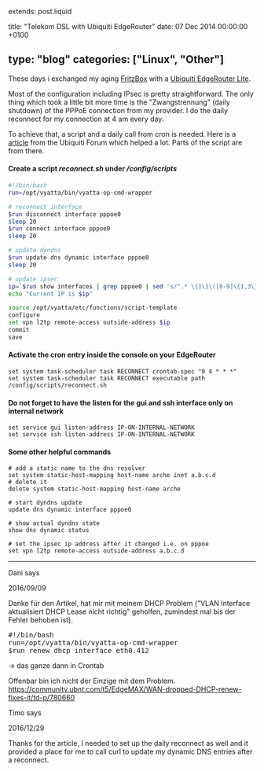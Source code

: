 extends: post.liquid

title: "Telekom DSL with Ubiquiti EdgeRouter"
date: 07 Dec 2014 00:00:00 +0100

type: "blog"
categories: ["Linux", "Other"]
---

These days i exchanged my aging [FritzBox](http://www.avm.de) with a [Ubiquiti EdgeRouter Lite](http://www.ubnt.com/edgemax/edgerouter-lite/).

Most of the configuration including IPsec is pretty straightforward. The only thing which took a little bit more time is the "Zwangstrennung" (daily shutdown) of the PPPoE connection from my provider. I do the daily reconnect for my connection at 4 am every day.

<!-- more -->

To achieve that, a script and a daily call from cron is needed. Here is a [article](http://community.ubnt.com/t5/EdgeMAX/Help-configuring-L2PT-VPN-for-pppoe-dynamic-ip/m-p/654911/highlight/true#M19560) from the Ubiquiti Forum which helped a lot. Parts of the script are from there.

#### Create a script *reconnect.sh* under */config/scripts*

```bash
#!/bin/bash
run=/opt/vyatta/bin/vyatta-op-cmd-wrapper

# reconnect interface
$run disconnect interface pppoe0
sleep 20
$run connect interface pppoe0
sleep 20

# update dyndns
$run update dns dynamic interface pppoe0
sleep 20

# update ipsec
ip=`$run show interfaces | grep pppoe0 | sed 's/^.* \{1\}\([0-9]\{1,3\}\.[0-9]\{1,3\}\.[0-9]\{1,3\}\.[0-9]\{1,3\}\) .*$/\1/g'`
echo "Current IP is $ip"

source /opt/vyatta/etc/functions/script-template
configure
set vpn l2tp remote-access outside-address $ip
commit
save
```

#### Activate the cron entry inside the console on your EdgeRouter

```
set system task-scheduler task RECONNECT crontab-spec "0 4 * * *"
set system task-scheduler task RECONNECT executable path /config/scripts/reconnect.sh
```

#### Do not forget to have the listen for the <strong>gui</strong> and <strong>ssh</strong> interface only on internal network

```
set service gui listen-address IP-ON-INTERNAL-NETWORK
set service ssh listen-address IP-ON-INTERNAL-NETWORK
```

#### Some other helpful commands

```
# add a static name to the dns resolver
set system static-host-mapping host-name arche inet a.b.c.d
# delete it
delete system static-host-mapping host-name arche

# start dyndns update
update dns dynamic interface pppoe0

# show actual dyndns state
show dns dynamic status

# set the ipsec ip address after it changed i.e. on pppoe
set vpn l2tp remote-access outside-address a.b.c.d
```

<div class="comments">
<hr class="comments-ruler" />
<div class="comments-level-1">
<p class="comments-author">Dani says</p>
<!-- dbo@chue.li -->
<p class="comments-date">2016/09/09</p>
<p>
Danke für den Artikel, hat mir mit meinem DHCP Problem ("VLAN Interface aktualisiert DHCP Lease nicht richtig" geholfen, zumindest mal bis der Fehler behoben ist).
</p>
<pre>
#!/bin/bash
run=/opt/vyatta/bin/vyatta-op-cmd-wrapper
$run renew dhcp interface eth0.412
</pre>
<p>
-> das ganze dann in Crontab
</p>
<p>
Offenbar bin ich nicht der Einzige mit dem Problem.
<a href="https://community.ubnt.com/t5/EdgeMAX/WAN-dropped-DHCP-renew-fixes-it/td-p/780660">
https://community.ubnt.com/t5/EdgeMAX/WAN-dropped-DHCP-renew-fixes-it/td-p/780660
</a>
</p>
</div>
</div>

<div class="comments">
<div class="comments-level-1">
<p class="comments-author">Timo says</p>
<!-- timo@kosig.net -->
<p class="comments-date">2016/12/29</p>
<p>
Thanks for the article, I needed to set up the daily reconnect as well and it provided a place for me to call curl to update my dynamic DNS entries after a reconnect.
</p>
</p>
</div>
</div>
